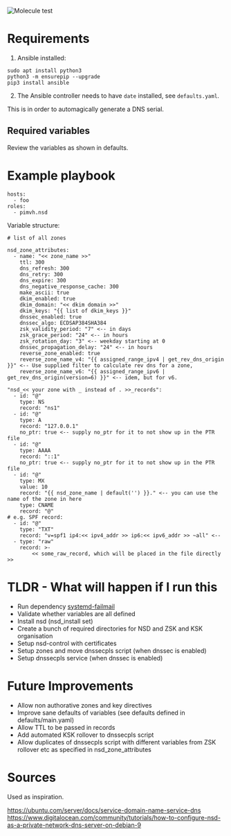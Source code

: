 ![Molecule test](https://github.com/pimvh/nsd/actions/workflows/test.yaml/badge.svg)
# Requirements

1. Ansible installed:

```
sudo apt install python3
python3 -m ensurepip --upgrade
pip3 install ansible
```

2. The Ansible controller needs to have `date` installed, see `defaults.yaml`.

This is in order to automagically generate a DNS serial.

## Required variables

Review the variables as shown in defaults.

# Example playbook

```
hosts:
  - foo
roles:
  - pimvh.nsd

```

Variable structure:

```
# list of all zones

nsd_zone_attributes:
  - name: "<< zone_name >>"
    ttl: 300
    dns_refresh: 300
    dns_retry: 300
    dns_expire: 300
    dns_negative_response_cache: 300
    make_ascii: true
    dkim_enabled: true
    dkim_domain: "<< dkim domain >>"
    dkim_keys: "{{ list of dkim_keys }}"
    dnssec_enabled: true
    dnssec_algo: ECDSAP384SHA384
    zsk_validity_period: "7" <-- in days
    zsk_grace_period: "24" <-- in hours
    zsk_rotation_day: "3" <-- weekday starting at 0
    dnssec_propagation_delay: "24" <-- in hours
    reverse_zone_enabled: true
    reverse_zone_name_v4: "{{ assigned_range_ipv4 | get_rev_dns_origin }}" <-- Use supplied filter to calculate rev dns for a zone,
    reverse_zone_name_v6: "{{ assigned_range_ipv6 | get_rev_dns_origin(version=6) }}" <-- idem, but for v6.

"nsd_<< your zone with _ instead of . >>_records":
  - id: "@"
    type: NS
    record: "ns1"
  - id: "@"
    type: A
    record: "127.0.0.1"
    no_ptr: true <-- supply no_ptr for it to not show up in the PTR file
  - id: "@"
    type: AAAA
    record: "::1"
    no_ptr: true <-- supply no_ptr for it to not show up in the PTR file
  - id: "@"
    type: MX
    value: 10
    record: "{{ nsd_zone_name | default('') }}." <-- you can use the name of the zone in here
    type: CNAME
    record: "@"
# e.g. SPF record:
  - id: "@"
    type: "TXT"
    record: "v=spf1 ip4:<< ipv4_addr >> ip6:<< ipv6_addr >> ~all" <--
  - type: "raw"
    record: >-
        << some_raw_record, which will be placed in the file directly >>

```

# TLDR - What will happen if I run this

- Run dependency [systemd-failmail](https://github.com/pimvh/systemd-failmail)
- Validate whether variables are all defined
- Install nsd (nsd_install set)
- Create a bunch of required directories for NSD and ZSK and KSK organisation
- Setup nsd-control with certificates
- Setup zones and move dnssecpls script (when dnssec is enabled)
- Setup dnssecpls service (when dnssec is enabled)

# Future Improvements

- Allow non authorative zones and key directives
- Improve sane defaults of variables (see defaults defined in defaults/main.yaml)
- Allow TTL to be passed in records
- Add automated KSK rollover to dnssecpls script
- Allow duplicates of dnssecpls script with different variables from ZSK rollover etc as specified in nsd_zone_attributes

# Sources

Used as inspiration.

<https://ubuntu.com/server/docs/service-domain-name-service-dns>
<https://www.digitalocean.com/community/tutorials/how-to-configure-nsd-as-a-private-network-dns-server-on-debian-9>
